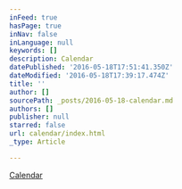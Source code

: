 ```yaml
---
inFeed: true
hasPage: true
inNav: false
inLanguage: null
keywords: []
description: Calendar
datePublished: '2016-05-18T17:51:41.350Z'
dateModified: '2016-05-18T17:39:17.474Z'
title: ''
author: []
sourcePath: _posts/2016-05-18-calendar.md
authors: []
publisher: null
starred: false
url: calendar/index.html
_type: Article

---
```

[Calendar][0]

[0]: https://calendar.google.com/calendar/embed?src=office%40elderdc.com&ctz=America/Los_Angeles
